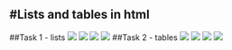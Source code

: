 #Lists and tables in html
---
##Task 1 - lists
![](list_1.png)
![](list_2.png)
![](list_3.png)
![](list_4.png)
##Task 2 - tables
![](table_1.png)
![](table_2.png)
![](table_3.png)
![](table_4.png)
